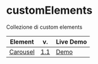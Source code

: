 # customElements
Collezione di custom elements

|Element|v.|Live Demo|
|---|---|---|
|[Carousel](https://github.com/edoardohorse/Carousel-customElement)|[1.1](https://github.com/edoardohorse/Carousel-customElement/releases/tag/v1.1)|[Demo](https://edoardohorse.github.io/Carousel-customElement/)

<!-- | [](https://github.com/edoardohorse/) | [](https://github.com/edoardohorse/) | [Demo](https://edoardohorse.github.io/)-->
